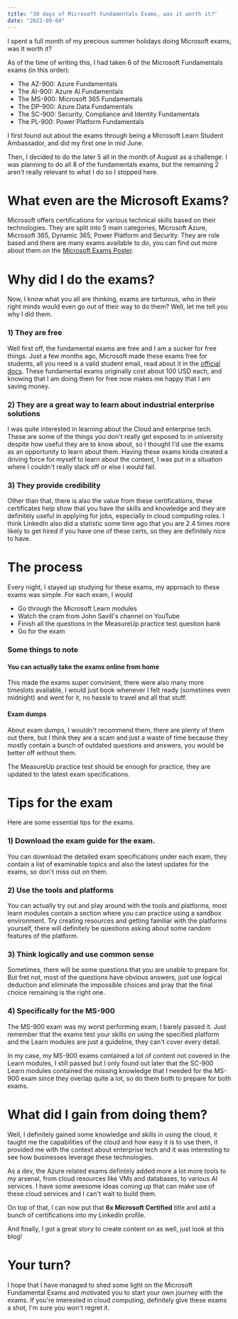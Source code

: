```yaml
---
title: "30 days of Microsoft Fundamentals Exams, was it worth it?"
date: "2022-09-04"
---
```


I spent a full month of my precious summer holidays doing Microsoft exams, was it worth it?

As of the time of writing this, I had taken 6 of the Microsoft Fundamentals exams (in this order):

- The AZ-900: Azure Fundamentals
- The AI-900: Azure AI Fundamentals
- The MS-900: Microsoft 365 Fundamentals
- The DP-900: Azure Data Fundamentals
- The SC-900: Security, Compliance and Identity Fundamentals
- The PL-900: Power Platform Fundamentals

I first found out about the exams through being a Microsoft Learn Student Ambassador, and did my first one in mid June.

Then, I decided to do the later 5 all in the month of August as a challenge. I was planning to do all 8 of the fundamentals exams, but the remaining 2 aren't really relevant to what I do so I stopped here.

# What even are the Microsoft Exams?

Microsoft offers certifications for various technical skills based on their technologies. They are split into 5 main categories, Microsoft Azure, Microsoft 365, Dynamic 365, Power Platform and Security. They are role based and there are many exams available to do, you can find out more about them on the [Microsoft Exams Poster](https://aka.ms/TrainCertPoster).

# Why did I do the exams?

Now, I know what you all are thinking, exams are torturous, who in their right minds would even go out of their way to do them? Well, let me tell you why I did them.

### 1) They are free

Well first off, the fundamental exams are free and I am a sucker for free things. Just a few months ago, Microsoft made these exams free for students, all you need is a valid student email, read about it in the [official docs](https://docs.microsoft.com/en-us/certifications/student-training-and-certification). These fundamental exams originally cost about 100 USD each, and knowing that I am doing them for free now makes me happy that I am saving money.

### 2) They are a great way to learn about industrial enterprise solutions

I was quite interested in learning about the Cloud and enterprise tech. These are some of the things you don't really get exposed to in university despite how useful they are to know about, so I thought I'd use the exams as an opportunity to learn about them. Having these exams kinda created a driving force for myself to learn about the content, I was put in a situation where I couldn't really slack off or else I would fail.

### 3) They provide credibility

Other than that, there is also the value from these certifications, these certificates help show that you have the skills and knowledge and they are definitely useful in applying for jobs, especially in cloud computing roles. I think LinkedIn also did a statistic some time ago that you are 2.4 times more likely to get hired if you have one of these certs, so they are definitely nice to have.

# The process

Every night, I stayed up studying for these exams, my approach to these exams was simple. For each exam, I would

- Go through the Microsoft Learn modules
- Watch the cram from John Savill's channel on YouTube
- Finish all the questions in the MeasureUp practice test question bank
- Go for the exam

### Some things to note

#### You can actually take the exams online from home

This made the exams super convinient, there were also many more timeslots available, I would just book whenever I felt ready (sometimes even midnight) and went for it, no hassle to travel and all that stuff.

#### Exam dumps

About exam dumps, I wouldn't recommend them, there are plenty of them out there, but I think they are a scam and just a waste of time because they mostly contain a bunch of outdated questions and answers, you would be better off without them.

The MeasureUp practice test should be enough for practice, they are updated to the latest exam specifications.

# Tips for the exam

Here are some essential tips for the exams.

### 1) Download the exam guide for the exam.

You can download the detailed exam specifications under each exam, they contain a list of examinable topics and also the latest updates for the exams, so don't miss out on them.

### 2) Use the tools and platforms

You can actually try out and play around with the tools and platforms, most learn modules contain a section where you can practice using a sandbox environment. Try creating resources and getting familiar with the platforms yourself, there will definitely be questions asking about some random features of the platform.

### 3) Think logically and use common sense

Sometimes, there will be some questions that you are unable to prepare for. But fret not, most of the questions have obvious answers, just use logical deduction and eliminate the impossible choices and pray that the final choice remaining is the right one.

### 4) Specifically for the MS-900

The MS-900 exam was my worst performing exam, I barely passed it. Just remember that the exams test your skills on using the specified platform and the Learn modules are just a guideline, they can't cover every detail.

In my case, my MS-900 exams contained a lot of content not covered in the Learn modules, I still passed but I only found out later that the SC-900 Learn modules contained the missing knowledge that I needed for the MS-900 exam since they overlap quite a lot, so do them both to prepare for both exams.

# What did I gain from doing them?

Well, I definitely gained some knowledge and skills in using the cloud, it taught me the capabilities of the cloud and how easy it is to use them, it provided me with the context about enterprise tech and it was interesting to see how businesses leverage these technologies.

As a dev, the Azure related exams defintely added more a lot more tools to my arsenal, from cloud resources like VMs and databases, to various AI services. I have some awesome ideas coming up that can make use of these cloud services and I can't wait to build them.

On top of that, I can now put that **6x Microsoft Certified** title and add a bunch of certifications into my LinkedIn profile. 

And finally, I got a great story to create content on as well, just look at this blog!

# Your turn?

I hope that I have managed to shed some light on the Microsoft Fundamental Exams and motivated you to start your own journey with the exams. If you're interested in cloud computing, definitely give these exams a shot, I'm sure you won't regret it.
